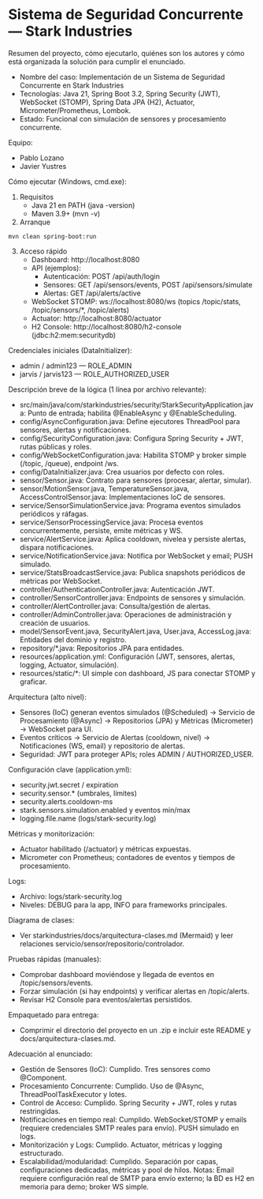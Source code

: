 # Sistema de Seguridad Concurrente — Stark Industries

Resumen del proyecto, cómo ejecutarlo, quiénes son los autores y cómo está organizada la solución para cumplir el enunciado.

- Nombre del caso: Implementación de un Sistema de Seguridad Concurrente en Stark Industries
- Tecnologías: Java 21, Spring Boot 3.2, Spring Security (JWT), WebSocket (STOMP), Spring Data JPA (H2), Actuator, Micrometer/Prometheus, Lombok.
- Estado: Funcional con simulación de sensores y procesamiento concurrente.

Equipo:
- Pablo Lozano
- Javier Yustres

Cómo ejecutar (Windows, cmd.exe):
1) Requisitos
   - Java 21 en PATH (java -version)
   - Maven 3.9+ (mvn -v)
2) Arranque
```
mvn clean spring-boot:run
```
3) Acceso rápido
   - Dashboard: http://localhost:8080
   - API (ejemplos):
     - Autenticación: POST /api/auth/login
     - Sensores: GET /api/sensors/events, POST /api/sensors/simulate
     - Alertas: GET /api/alerts/active
   - WebSocket STOMP: ws://localhost:8080/ws (topics /topic/stats, /topic/sensors/*, /topic/alerts)
   - Actuator: http://localhost:8080/actuator
   - H2 Console: http://localhost:8080/h2-console (jdbc:h2:mem:securitydb)

Credenciales iniciales (DataInitializer):
- admin / admin123 — ROLE_ADMIN
- jarvis / jarvis123 — ROLE_AUTHORIZED_USER

Descripción breve de la lógica (1 línea por archivo relevante):
- src/main/java/com/starkindustries/security/StarkSecurityApplication.java: Punto de entrada; habilita @EnableAsync y @EnableScheduling.
- config/AsyncConfiguration.java: Define ejecutores ThreadPool para sensores, alertas y notificaciones.
- config/SecurityConfiguration.java: Configura Spring Security + JWT, rutas públicas y roles.
- config/WebSocketConfiguration.java: Habilita STOMP y broker simple (/topic, /queue), endpoint /ws.
- config/DataInitializer.java: Crea usuarios por defecto con roles.
- sensor/Sensor.java: Contrato para sensores (procesar, alertar, simular).
- sensor/MotionSensor.java, TemperatureSensor.java, AccessControlSensor.java: Implementaciones IoC de sensores.
- service/SensorSimulationService.java: Programa eventos simulados periódicos y ráfagas.
- service/SensorProcessingService.java: Procesa eventos concurrentemente, persiste, emite métricas y WS.
- service/AlertService.java: Aplica cooldown, nivelea y persiste alertas, dispara notificaciones.
- service/NotificationService.java: Notifica por WebSocket y email; PUSH simulado.
- service/StatsBroadcastService.java: Publica snapshots periódicos de métricas por WebSocket.
- controller/AuthenticationController.java: Autenticación JWT.
- controller/SensorController.java: Endpoints de sensores y simulación.
- controller/AlertController.java: Consulta/gestión de alertas.
- controller/AdminController.java: Operaciones de administración y creación de usuarios.
- model/SensorEvent.java, SecurityAlert.java, User.java, AccessLog.java: Entidades del dominio y registro.
- repository/*.java: Repositorios JPA para entidades.
- resources/application.yml: Configuración (JWT, sensores, alertas, logging, Actuator, simulación).
- resources/static/*: UI simple con dashboard, JS para conectar STOMP y graficar.

Arquitectura (alto nivel):
- Sensores (IoC) generan eventos simulados (@Scheduled) -> Servicio de Procesamiento (@Async) -> Repositorios (JPA) y Métricas (Micrometer) -> WebSocket para UI.
- Eventos críticos -> Servicio de Alertas (cooldown, nivel) -> Notificaciones (WS, email) y repositorio de alertas.
- Seguridad: JWT para proteger APIs; roles ADMIN / AUTHORIZED_USER.

Configuración clave (application.yml):
- security.jwt.secret / expiration
- security.sensor.* (umbrales, límites)
- security.alerts.cooldown-ms
- stark.sensors.simulation.enabled y eventos min/max
- logging.file.name (logs/stark-security.log)

Métricas y monitorización:
- Actuator habilitado (/actuator) y métricas expuestas.
- Micrometer con Prometheus; contadores de eventos y tiempos de procesamiento.

Logs:
- Archivo: logs/stark-security.log
- Niveles: DEBUG para la app, INFO para frameworks principales.

Diagrama de clases:
- Ver starkindustries/docs/arquitectura-clases.md (Mermaid) y leer relaciones servicio/sensor/repositorio/controlador.

Pruebas rápidas (manuales):
- Comprobar dashboard moviéndose y llegada de eventos en /topic/sensors/events.
- Forzar simulación (si hay endpoints) y verificar alertas en /topic/alerts.
- Revisar H2 Console para eventos/alertas persistidos.

Empaquetado para entrega:
- Comprimir el directorio del proyecto en un .zip e incluir este README y docs/arquitectura-clases.md.

Adecuación al enunciado:
- Gestión de Sensores (IoC): Cumplido. Tres sensores como @Component.
- Procesamiento Concurrente: Cumplido. Uso de @Async, ThreadPoolTaskExecutor y lotes.
- Control de Acceso: Cumplido. Spring Security + JWT, roles y rutas restringidas.
- Notificaciones en tiempo real: Cumplido. WebSocket/STOMP y emails (requiere credenciales SMTP reales para envío). PUSH simulado en logs.
- Monitorización y Logs: Cumplido. Actuator, métricas y logging estructurado.
- Escalabilidad/modularidad: Cumplido. Separación por capas, configuraciones dedicadas, métricas y pool de hilos.
Notas: Email requiere configuración real de SMTP para envío externo; la BD es H2 en memoria para demo; broker WS simple.

